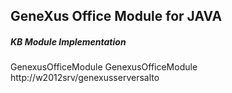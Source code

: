 ## GeneXus Office Module for JAVA

##### KB Module Implementation
<ServerKBAlias>GenexusOfficeModule</ServerKBAlias>
<ServerVersionName>GenexusOfficeModule</ServerVersionName>
<ServerUri>http://w2012srv/genexusserversalto</ServerUri>


